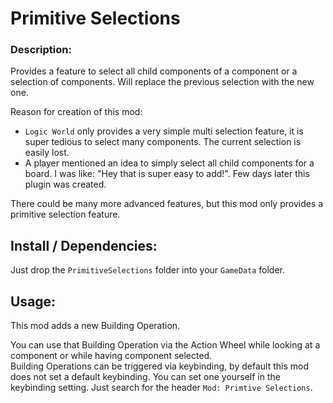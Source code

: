 # Primitive Selections

### Description:

Provides a feature to select all child components of a component or a selection of components. Will replace the previous selection with the new one.

Reason for creation of this mod:

- `Logic World` only provides a very simple multi selection feature, it is super tedious to select many components. The current selection is easily lost.
- A player mentioned an idea to simply select all child components for a board. I was like: "Hey that is super easy to add!". Few days later this plugin was created.

There could be many more advanced features, but this mod only provides a primitive selection feature.

## Install / Dependencies:

Just drop the `PrimitiveSelections` folder into your `GameData` folder.

## Usage:

This mod adds a new Building Operation.

You can use that Building Operation via the Action Wheel while looking at a component or while having component selected.\
Building Operations can be triggered via keybinding, by default this mod does not set a default keybinding. You can set one yourself in the keybinding setting. Just search for the header `Mod: Primtive Selections`.
